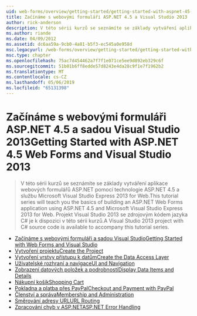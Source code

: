 ```yaml
---
uid: web-forms/overview/getting-started/getting-started-with-aspnet-45-web-forms/index
title: Začínáme s webovými formuláři ASP.NET 4.5 a Visual Studio 2013 | Dokumentace Microsoftu
author: rick-anderson
description: V této sérii kurzů se seznámíte se základy vytváření aplikace webových formulářů ASP.NET pomocí technologie ASP.NET 4.5 a Visual Studio 2013 Express for Web. Visual...
ms.author: riande
ms.date: 04/09/2012
ms.assetid: dc6aa59a-9cb0-4a81-b5f3-ec545a0e958d
msc.legacyurl: /web-forms/overview/getting-started/getting-started-with-aspnet-45-web-forms
msc.type: chapter
ms.openlocfilehash: 75ac7d454462a7f7f1e071ce5ee9d892eb329c6f
ms.sourcegitcommit: 51b01b6ff8edde57d8243e4da28c9f1e7f1962b2
ms.translationtype: MT
ms.contentlocale: cs-CZ
ms.lasthandoff: 05/06/2019
ms.locfileid: "65131398"
---
```

# <a name="getting-started-with-aspnet-45-web-forms-and-visual-studio-2013"></a><span data-ttu-id="b71fc-104">Začínáme s webovými formuláři ASP.NET 4.5 a sadou Visual Studio 2013</span><span class="sxs-lookup"><span data-stu-id="b71fc-104">Getting Started with ASP.NET 4.5 Web Forms and Visual Studio 2013</span></span>

> <span data-ttu-id="b71fc-105">V této sérii kurzů se seznámíte se základy vytváření aplikace webových formulářů ASP.NET pomocí technologie ASP.NET 4.5 a službu Microsoft Visual Studio Express 2013 for Web.</span><span class="sxs-lookup"><span data-stu-id="b71fc-105">This tutorial series will teach you the basics of building an ASP.NET Web Forms application using ASP.NET 4.5 and Microsoft Visual Studio Express 2013 for Web.</span></span> <span data-ttu-id="b71fc-106">Projekt Visual Studio 2013 se zdrojovým kódem jazyka C# je k dispozici v této sérii kurzů.</span><span class="sxs-lookup"><span data-stu-id="b71fc-106">A Visual Studio 2013 project with C# source code is available to accompany this tutorial series.</span></span>

- [<span data-ttu-id="b71fc-107">Začínáme s webovými formuláři a sadou Visual Studio</span><span class="sxs-lookup"><span data-stu-id="b71fc-107">Getting Started with Web Forms and Visual Studio</span></span>](introduction-and-overview.md)
- [<span data-ttu-id="b71fc-108">Vytvoření projektu</span><span class="sxs-lookup"><span data-stu-id="b71fc-108">Create the Project</span></span>](create-the-project.md)
- [<span data-ttu-id="b71fc-109">Vytvoření vrstvy přístupu k datům</span><span class="sxs-lookup"><span data-stu-id="b71fc-109">Create the Data Access Layer</span></span>](create_the_data_access_layer.md)
- [<span data-ttu-id="b71fc-110">Uživatelské rozhraní a navigace</span><span class="sxs-lookup"><span data-stu-id="b71fc-110">UI and Navigation</span></span>](ui_and_navigation.md)
- [<span data-ttu-id="b71fc-111">Zobrazení datových položek a podrobností</span><span class="sxs-lookup"><span data-stu-id="b71fc-111">Display Data Items and Details</span></span>](display_data_items_and_details.md)
- [<span data-ttu-id="b71fc-112">Nákupní košík</span><span class="sxs-lookup"><span data-stu-id="b71fc-112">Shopping Cart</span></span>](shopping-cart.md)
- [<span data-ttu-id="b71fc-113">Pokladna a platba přes PayPal</span><span class="sxs-lookup"><span data-stu-id="b71fc-113">Checkout and Payment with PayPal</span></span>](checkout-and-payment-with-paypal.md)
- [<span data-ttu-id="b71fc-114">Členství a správa</span><span class="sxs-lookup"><span data-stu-id="b71fc-114">Membership and Administration</span></span>](membership-and-administration.md)
- [<span data-ttu-id="b71fc-115">Směrování adresy URL</span><span class="sxs-lookup"><span data-stu-id="b71fc-115">URL Routing</span></span>](url-routing.md)
- [<span data-ttu-id="b71fc-116">Zpracování chyb v ASP.NET</span><span class="sxs-lookup"><span data-stu-id="b71fc-116">ASP.NET Error Handling</span></span>](aspnet-error-handling.md)
